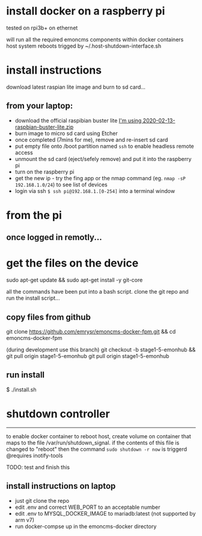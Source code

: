 # install docker on a raspberry pi
tested on rpi3b+ on ethernet

will run all the required emoncms components within docker containers
host system reboots trigged by ~/.host-shutdown-interface.sh

# install instructions
download latest raspian lite image and burn to sd card...

from your laptop:
--------------
- download the official raspibian buster lite [I'm using 2020-02-13-raspbian-buster-lite.zip](magnet:?xt=urn:btih:2213f24bca4031663b3dfa99fb554dce8cfcb5da&dn=2020-02-13-raspbian-buster-lite.zip&tr=http%3A%2F%2Ftracker.raspberrypi.org%3A6969%2Fannounce)
- burn image to micro sd card using Etcher
- once completed (7mins for me), remove and re-insert sd card
- put empty file onto /boot partition named `ssh` to enable headless remote access
- unmount the sd card (eject/sefely remove) and put it into the raspberry pi
- turn on the raspberry pi
- get the new ip - try the fing app or the nmap command (eg. `nmap -sP 192.168.1.0/24`) to see list of devices
- login via ssh `$ ssh pi@192.168.1.[0-254]` into a terminal window

# from the pi
once logged in remotly...
-------------

# get the files on the device

sudo apt-get update && sudo apt-get install -y git-core

all the commands have been put into a bash script. clone the git repo and run the install script...
## copy files from github
git clone https://github.com/emrysr/emoncms-docker-fpm.git && cd emoncms-docker-fpm

(during development use this branch)
git checkout -b stage1-5-emonhub && git pull origin stage1-5-emonhub
git pull origin stage1-5-emonhub

## run install
$ ./install.sh 

# shutdown controller
------------
to enable docker container to reboot host, create volume on container that maps to the file /var/run/shutdown_signal. if the contents of this file is changed to "reboot" then the command `sudo shutdown -r now` is triggerd
@requires inotify-tools

TODO: test and finish this
## install instructions on laptop
 - just git clone the repo
 - edit .env and correct WEB_PORT to an acceptable number
 - edit .env to MYSQL_DOCKER_IMAGE to mariadb:latest (not supported by arm v7)
 - run docker-compse up in the emoncms-docker directory


